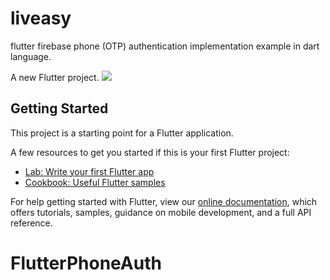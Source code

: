 # liveasy
flutter firebase phone (OTP) authentication implementation example in dart language.

A new Flutter project.
![](<https://user-images.githubusercontent.com/29954682/137717827-bd6b9dd1-9181-46b4-ba9e-95836136a902.png>)



## Getting Started

This project is a starting point for a Flutter application.

A few resources to get you started if this is your first Flutter project:

- [Lab: Write your first Flutter app](https://flutter.dev/docs/get-started/codelab)
- [Cookbook: Useful Flutter samples](https://flutter.dev/docs/cookbook)

For help getting started with Flutter, view our
[online documentation](https://flutter.dev/docs), which offers tutorials,
samples, guidance on mobile development, and a full API reference.
# FlutterPhoneAuth
